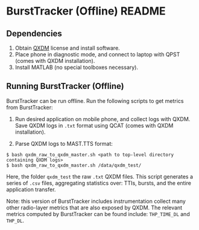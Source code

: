 # BurstTracker (Offline) README

## Dependencies
1. Obtain [QXDM](https://www.qualcomm.com/media/documents/files/qxdm-professional-qualcomm-extensible-diagnostic-monitor.pdf) license and install software.
2. Place phone in diagnostic mode, and connect to laptop with QPST (comes with QXDM installation).
3. Install MATLAB (no special toolboxes necessary).

## Running BurstTracker (Offline)
BurstTracker can be run offline. Run the following scripts to get metrics from BurstTracker:

1. Run desired application on mobile phone, and collect logs with QXDM. Save QXDM logs in `.txt` format using QCAT (comes with QXDM installation).

2. Parse QXDM logs to MAST.TTS format:
```
$ bash qxdm_raw_to_qxdm_master.sh <path to top-level directory containing QXDM logs>
$ bash qxdm_raw_to_qxdm_master.sh /data/qxdm_test/
```
Here, the folder `qxdm_test` the raw `.txt` QXDM files. 
This script generates a series of `.csv` files, aggregating statistics over: TTIs, bursts, and
the entire application transfer.

Note: this version of BurstTracker includes instrumentation collect many other radio-layer metrics
that are also exposed by QXDM. The relevant metrics computed by BurstTracker can be found 
include: `THP_TIME_DL` and `THP_DL`.

